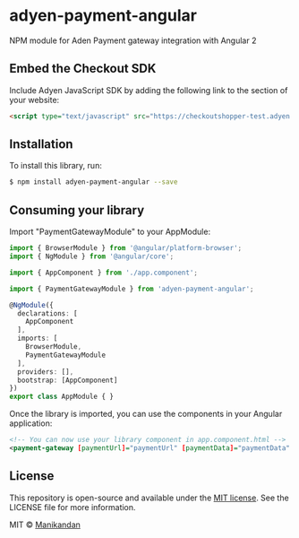# adyen-payment-angular

NPM module for Aden Payment gateway integration with Angular 2

## Embed the Checkout SDK

Include Adyen JavaScript SDK by adding the following link to the <head> section of your website:

```html
<script type="text/javascript" src="https://checkoutshopper-test.adyen.com/checkoutshopper/assets/js/sdk/checkoutSDK.1.2.0.min.js"></script>
```

## Installation

To install this library, run:

```bash
$ npm install adyen-payment-angular --save
```

## Consuming your library

Import "PaymentGatewayModule" to your AppModule:

```typescript
import { BrowserModule } from '@angular/platform-browser';
import { NgModule } from '@angular/core';

import { AppComponent } from './app.component';

import { PaymentGatewayModule } from 'adyen-payment-angular';

@NgModule({
  declarations: [
    AppComponent
  ],
  imports: [
    BrowserModule,
    PaymentGatewayModule
  ],
  providers: [],
  bootstrap: [AppComponent]
})
export class AppModule { }
```

Once the library is imported, you can use the components in your Angular application:

```xml
<!-- You can now use your library component in app.component.html -->
<payment-gateway [paymentUrl]="paymentUrl" [paymentData]="paymentData"  (onPaymentSuccessfull)="onPaymentSuccessfull($event)"></payment-gateway>
```


## License


This repository is open-source and available under the [MIT license](https://en.wikipedia.org/wiki/MIT_License). See the LICENSE file for more information.

MIT © [Manikandan](mailto:m.manikandanmct@gmail.com)
